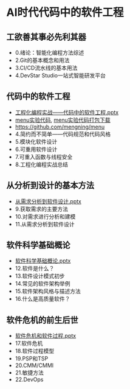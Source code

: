 # AI时代代码中的软件工程


## 工欲善其事必先利其器

* 0.绪论：智能化编程方法综述
* 2.Git的基本概念和用法
* 3.CI/CD流水线的基本用法
* 4.DevStar Studio一站式智能研发平台

## 代码中的软件工程

* [工程化编程实战——代码中的软件工程.pptx](ppt/工程化编程实战——代码中的软件工程.pptx)
* [menu实验代码](src), [menu实验代码打包下载](ppt/menu_code.zip)
* https://github.com/mengning/menu
* 4.简约而不简单——代码规范和代码风格
* 5.模块化软件设计
* 6.可重用软件设计
* 7.可重入函数与线程安全
* 8.工程化编程实战总结

## 从分析到设计的基本方法

* [从需求分析到软件设计.pptx](https://gitee.com/mengning997/se/raw/master/ppt/%E4%BB%8E%E9%9C%80%E6%B1%82%E5%88%86%E6%9E%90%E5%88%B0%E8%BD%AF%E4%BB%B6%E8%AE%BE%E8%AE%A1.pptx)
* 9.获取需求的主要方法
* 10.对需求进行分析和建模
* 11.从需求分析到软件设计

## 软件科学基础概论

* [软件科学基础概论.pptx](https://gitee.com/mengning997/se/raw/master/ppt/%E8%BD%AF%E4%BB%B6%E7%A7%91%E5%AD%A6%E5%9F%BA%E7%A1%80%E6%A6%82%E8%AE%BA.pptx)
* 12.软件是什么？
* 13.软件设计模式初步
* 14.常见的软件架构举例
* 15.软件架构风格与描述方法
* 16.什么是高质量软件？

## 软件危机的前生后世

* [软件危机和软件过程.pptx](ppt/软件危机和软件过程.pptx)
* 17.软件危机
* 18.软件过程模型
* 19.PSP和TSP
* 20.CMM/CMMI
* 21.敏捷方法
* 22.DevOps